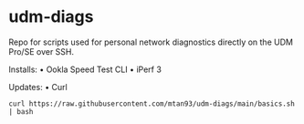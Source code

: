 # udm-diags
Repo for scripts used for personal network diagnostics directly on the UDM Pro/SE over SSH.

Installs:
• Ookla Speed Test CLI
• iPerf 3

Updates:
• Curl

```
curl https://raw.githubusercontent.com/mtan93/udm-diags/main/basics.sh | bash
```
